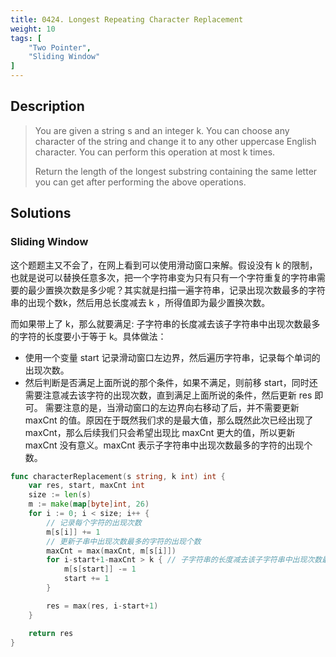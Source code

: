 ```yaml
---
title: 0424. Longest Repeating Character Replacement
weight: 10
tags: [
	"Two Pointer",
	"Sliding Window"
]
---
```


## Description
> You are given a string s and an integer k. You can choose any character of the string and change it to any other uppercase English character. You can perform this operation at most k times.
> 
> Return the length of the longest substring containing the same letter you can get after performing the above operations.

## Solutions
### Sliding Window
这个题题主又不会了，在网上看到可以使用滑动窗口来解。假设没有 k 的限制，也就是说可以替换任意多次，把一个字符串变为只有只有一个字符重复的字符串需要的最少置换次数是多少呢？其实就是扫描一遍字符串，记录出现次数最多的字符串的出现个数k，然后用总长度减去 k ，所得值即为最少置换次数。

而如果带上了 k，那么就要满足: 子字符串的长度减去该子字符串中出现次数最多的字符的长度要小于等于 k。具体做法：
- 使用一个变量 start 记录滑动窗口左边界，然后遍历字符串，记录每个单词的出现次数。
- 然后判断是否满足上面所说的那个条件，如果不满足，则前移 start，同时还需要注意减去该字符的出现次数，直到满足上面所说的条件，然后更新 res 即可。
需要注意的是，当滑动窗口的左边界向右移动了后，并不需要更新 maxCnt 的值。原因在于既然我们求的是最大值，那么既然此次已经出现了 maxCnt，那么后续我们只会希望出现比 maxCnt 更大的值，所以更新 maxCnt 没有意义。maxCnt 表示子字符串中出现次数最多的字符的出现个数。

```go
func characterReplacement(s string, k int) int {
	var res, start, maxCnt int
	size := len(s)
	m := make(map[byte]int, 26)
	for i := 0; i < size; i++ {
		// 记录每个字符的出现次数
		m[s[i]] += 1
		// 更新子串中出现次数最多的字符的出现个数
		maxCnt = max(maxCnt, m[s[i]])
		for i-start+1-maxCnt > k { // 子字符串的长度减去该子字符串中出现次数最多的字符的长度要小于等于 k
			m[s[start]] -= 1
			start += 1
		}

		res = max(res, i-start+1)
	}

	return res
}
```
